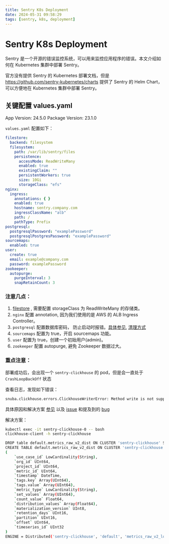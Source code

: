 ```yaml
---
title: Sentry K8s Deployment
date: 2024-05-31 09:58:29
tags: [sentry, k8s, deployment]
---
```


# Sentry K8s Deployment

Sentry 是一个开源的错误监控系统，可以用来监控应用程序的错误。本文介绍如何在 Kubernetes 集群中部署 Sentry。

官方没有提供 Sentry 的 Kubernetes 部署文档，但是 https://github.com/sentry-kubernetes/charts 提供了 Sentry 的 Helm Chart，可以方便地在 Kubernetes 集群中部署 Sentry。

## 关键配置 values.yaml

App Version: 24.5.0
Package Version: 23.1.0

`values.yaml` 配置如下：

```yaml
filestore:
  backend: filesystem
  filesystem:
    path: /var/lib/sentry/files
    persistence:
      accessMode: ReadWriteMany
      enabled: true
      existingClaim: ""
      persistentWorkers: true
      size: 10Gi
      storageClass: "efs"
nginx:
  ingress:
    annotations: { }
    enabled: true
    hostname: sentry.company.com
    ingressClassName: "alb"
    path: /
    pathType: Prefix
postgresql:
  postgresqlPassword: "examplePassword"
  postgresqlPostgresPassword: "examplePassword"
sourcemaps:
  enabled: true
user:
  create: true
  email: example@company.com
  password: examplePassword
zookeeper:
  autopurge:
    purgeInterval: 3
    snapRetainCount: 3
```

### 注意几点：

1. [filestore](https://github.com/sentry-kubernetes/charts?tab=readme-ov-file#persistence) , 需要配置 storageClass 为 ReadWriteMany 的存储类。
2. `nginx` 配置 annotation, 因为我们使用的是 AWS 的 ALB Ingress Controller。
3. `postgresql` 配置数据库密码， 防止启动时报错。[具体参见](https://github.com/sentry-kubernetes/charts/issues/571#issuecomment-1039616281), [清理方式](https://github.com/sentry-kubernetes/charts/issues/799)
4. `sourcemaps` 配置为 true，开启 sourcemaps 功能。
5. `user` 配置为 true，创建一个初始用户(admin)。
6. `zookeeper` 配置 autopurge, 避免 Zookeeper 数据过大。


### 重点注意：

部署成功后，会出现一个 `sentry-clickhouse` 的 pod，但是会一直处于 `CrashLoopBackOff` 状态

查看日志，发现如下错误：

```bash
snuba.clickhouse.errors.ClickhouseWriterError: Method write is not supported by storage Distributed with more than one shard and no sharding key provided

```

具体原因和解决方案 [参见](https://github.com/getsentry/snuba/issues/4897) 以及 [issue](https://github.com/sentry-kubernetes/charts/issues/1272) 和提及到的 [bug](https://github.com/sentry-kubernetes/charts/issues/1042)

解决方案：

```bash
kubectl exec -it sentry-clickhouse-0 -- bash
clickhouse-client -h sentry-clickhouse

DROP table default.metrics_raw_v2_dist ON CLUSTER 'sentry-clickhouse' SYNC;
CREATE TABLE default.metrics_raw_v2_dist ON CLUSTER 'sentry-clickhouse'
(
    `use_case_id` LowCardinality(String),
    `org_id` UInt64,
    `project_id` UInt64,
    `metric_id` UInt64,
    `timestamp` DateTime,
    `tags.key` Array(UInt64),
    `tags.value` Array(UInt64),
    `metric_type` LowCardinality(String),
    `set_values` Array(UInt64),
    `count_value` Float64,
    `distribution_values` Array(Float64),
    `materialization_version` UInt8,
    `retention_days` UInt16,
    `partition` UInt16,
    `offset` UInt64,
    `timeseries_id` UInt32
)
ENGINE = Distributed('sentry-clickhouse', 'default', 'metrics_raw_v2_local', sipHash64('timeseries_id'));

```
